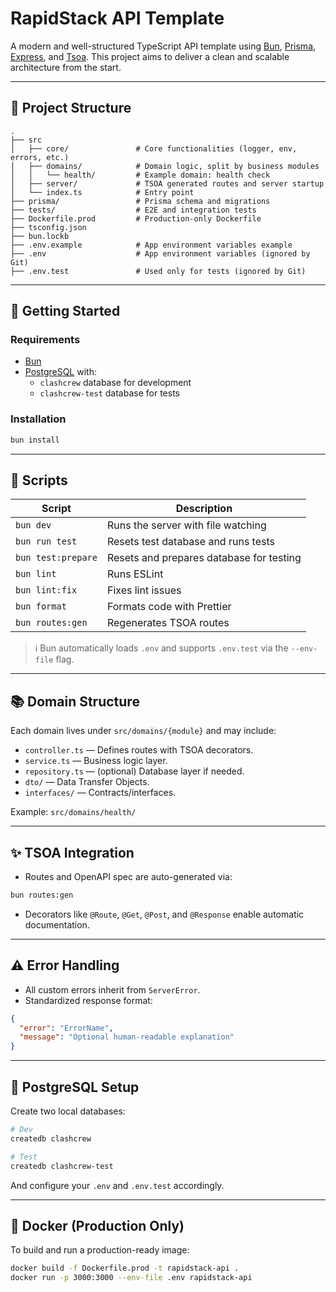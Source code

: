 # RapidStack API Template

A modern and well-structured TypeScript API template using [Bun](https://bun.sh/), [Prisma](https://www.prisma.io/), [Express](https://expressjs.com/), and [Tsoa](https://tsoa-community.github.io/docs/home/). This project aims to deliver a clean and scalable architecture from the start.

---

## 📁 Project Structure

```
.
├── src
│   ├── core/               # Core functionalities (logger, env, errors, etc.)
│   ├── domains/            # Domain logic, split by business modules
│   │   └── health/         # Example domain: health check
│   ├── server/             # TSOA generated routes and server startup
│   └── index.ts            # Entry point
├── prisma/                 # Prisma schema and migrations
├── tests/                  # E2E and integration tests
├── Dockerfile.prod         # Production-only Dockerfile
├── tsconfig.json
├── bun.lockb
├── .env.example            # App environment variables example
├── .env                    # App environment variables (ignored by Git)
├── .env.test               # Used only for tests (ignored by Git)
```

---

## 🚀 Getting Started

### Requirements

- [Bun](https://bun.sh/docs/installation)
- [PostgreSQL](https://www.postgresql.org/) with:
  - `clashcrew` database for development
  - `clashcrew-test` database for tests

### Installation

```bash
bun install
```

---

## 🧪 Scripts

| Script             | Description                              |
| ------------------ | ---------------------------------------- |
| `bun dev`          | Runs the server with file watching       |
| `bun run test`     | Resets test database and runs tests      |
| `bun test:prepare` | Resets and prepares database for testing |
| `bun lint`         | Runs ESLint                              |
| `bun lint:fix`     | Fixes lint issues                        |
| `bun format`       | Formats code with Prettier               |
| `bun routes:gen`   | Regenerates TSOA routes                  |

> ℹ️ Bun automatically loads `.env` and supports `.env.test` via the `--env-file` flag.

---

## 📚 Domain Structure

Each domain lives under `src/domains/{module}` and may include:

- `controller.ts` — Defines routes with TSOA decorators.
- `service.ts` — Business logic layer.
- `repository.ts` — (optional) Database layer if needed.
- `dto/` — Data Transfer Objects.
- `interfaces/` — Contracts/interfaces.

Example: `src/domains/health/`

---

## ✨ TSOA Integration

- Routes and OpenAPI spec are auto-generated via:

```bash
bun routes:gen
```

- Decorators like `@Route`, `@Get`, `@Post`, and `@Response` enable automatic documentation.

---

## ⚠️ Error Handling

- All custom errors inherit from `ServerError`.
- Standardized response format:

```json
{
  "error": "ErrorName",
  "message": "Optional human-readable explanation"
}
```

---

## 🐘 PostgreSQL Setup

Create two local databases:

```bash
# Dev
createdb clashcrew

# Test
createdb clashcrew-test
```

And configure your `.env` and `.env.test` accordingly.

---

## 🐳 Docker (Production Only)

To build and run a production-ready image:

```bash
docker build -f Dockerfile.prod -t rapidstack-api .
docker run -p 3000:3000 --env-file .env rapidstack-api
```
